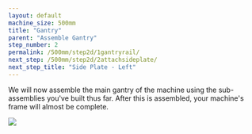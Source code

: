 ```yaml
---
layout: default
machine_size: 500mm
title: "Gantry"
parent: "Assemble Gantry"
step_number: 2
permalink: /500mm/step2d/1gantryrail/
next_step: /500mm/step2d/2attachsideplate/
next_step_title: "Side Plate - Left"
---
```

We will now assemble the main gantry of the machine using the sub-assemblies you've built thus far. After this is assembled, your machine's frame will almost be complete.

<img src="../../step2/photo/P4210454jpg18.jpg">
